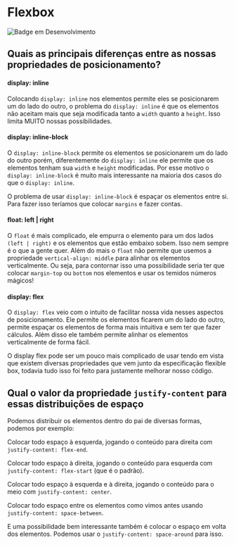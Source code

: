 # Flexbox
![Badge em Desenvolvimento](http://img.shields.io/static/v1?label=STATUS&message=EM%20DESENVOLVIMENTO&color=GREEN&style=for-the-badge)
## Quais as principais diferenças entre as nossas propriedades de posicionamento?

#### display: inline

Colocando ``display: inline`` nos elementos permite eles se posicionarem um do lado do outro, o problema do ``display: inline`` é que os elementos não aceitam mais que seja modificada tanto a ``width`` quanto a ``height``. Isso limita MUITO nossas possibilidades.

#### display: inline-block

O ``display: inline-block`` permite os elementos se posicionarem um do lado do outro porém, diferentemente do ``display: inline`` ele permite que os elementos tenham sua ``width`` e ``height`` modificadas. Por esse motivo o ``display: inline-block`` é muito mais interessante na maioria dos casos do que o ``display: inline``.

O problema de usar ``display: inline-block`` é espaçar os elementos entre si. Para fazer isso teríamos que colocar ``margins`` e fazer contas.

#### float: left | right

O ``float`` é mais complicado, ele empurra o elemento para um dos lados ``(left | right)`` e os elementos que estão embaixo sobem. Isso nem sempre é o que a gente quer. Além do mais o ``float`` não permite que usemos a propriedade ``vertical-align: middle`` para alinhar os elementos verticalmente. Ou seja, para contornar isso uma possibilidade seria ter que colocar ``margin-top`` ou ``bottom`` nos elementos e usar os temidos números mágicos!

#### display: flex

O ``display: flex`` veio com o intuito de facilitar nossa vida nesses aspectos de posicionamento. Ele permite os elementos ficarem um do lado do outro, permite espaçar os elementos de forma mais intuitiva e sem ter que fazer cálculos. Além disso ele também permite alinhar os elementos verticalmente de forma fácil.

O display flex pode ser um pouco mais complicado de usar tendo em vista que existem diversas propriedades que vem junto da especificação flexible box, todavia tudo isso foi feito para justamente melhorar nosso código.

## Qual o valor da propriedade ``justify-content`` para essas distribuições de espaço

Podemos distribuir os elementos dentro do pai de diversas formas, podemos por exemplo:

Colocar todo espaço à esquerda, jogando o conteúdo para direita com ``justify-content: flex-end``.

Colocar todo espaço à direita, jogando o conteúdo para esquerda com ``justify-content: flex-start`` (que é o padrão).

Colocar todo espaço à esquerda e à direita, jogando o conteúdo para o meio com ``justify-content: center``.

Colocar todo espaço entre os elementos como vimos antes usando ``justify-content: space-between``.

E uma possibilidade bem interessante também é colocar o espaço em volta dos elementos. Podemos usar o ``justify-content: space-around`` para isso.
